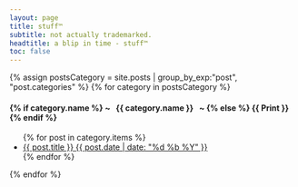 ```yaml
---
layout: page
title: stuff™
subtitle: not actually trademarked.
headtitle: a blip in time - stuff™
toc: false
---
```


<div>
{% assign postsCategory = site.posts | group_by_exp:"post", "post.categories"  %}
{% for category in postsCategory %}
<h4 class="post-teaser__month">
<strong>
{% if category.name %} 
~  &nbsp;  {{ category.name }} &nbsp;  ~
{% else %} 
{{ Print }} 
{% endif %}
</strong>
</h4>
<ul class="list-posts">
{% for post in category.items %}
<li class="post-teaser">
<a href="{{ post.url | prepend: site.baseurl }}">
<span class="post-teaser__title">{{ post.title }}</span>
<span class="post-teaser__date">{{ post.date | date: "%d %b %Y" }}</span>
</a>
</li>
{% endfor %}
</ul>
{% endfor %}
<br>
</div>
